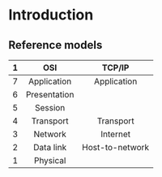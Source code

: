 # Introduction

## Reference models

1 | OSI | TCP/IP  
 :-: | :-: | :-:
7 | Application | Application  
6 | Presentation |
5 | Session  
4 | Transport | Transport  
3 | Network | Internet  
2 | Data link | Host-to-network  
1 | Physical |
